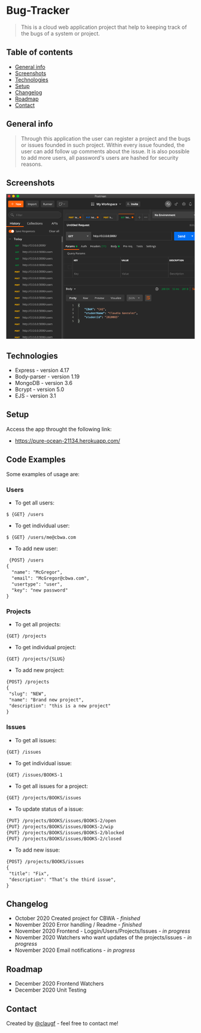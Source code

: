 # Bug-Tracker
> This is a cloud web application project that help to keeping track of the bugs of a system or project. 

## Table of contents
* [General info](#general-info)
* [Screenshots](#screenshots)
* [Technologies](#technologies)
* [Setup](#setup)
* [Changelog](#changelog)
* [Roadmap](#roadmap)
* [Contact](#contact)

## General info
> Through this application the user can register a project and the bugs or issues founded in such project. Within every issue founded, the user can add follow up comments about the issue. It is also possible to add more users, all password's users are hashed for security reasons. 

## Screenshots
![Example screenshot](./img/screenshot.png)

## Technologies
* Express - version 4.17
* Body-parser - version 1.19
* MongoDB - version 3.6
* Bcrypt - version 5.0
* EJS - version 3.1

## Setup
Access the app throught the following link:
* https://pure-ocean-21134.herokuapp.com/

## Code Examples
Some examples of usage are:
### Users
* To get all users:
```
$ {GET} /users
```
* To get individual user:
```
$ {GET} /users/me@cbwa.com
```
* To add new user:
```
 {POST} /users
{
  "name": "McGregor",
  "email": "McGregor@cbwa.com", 
  "usertype": "user",
  "key": "new password"
}
```
### Projects
* To get all projects:
```
{GET} /projects
```
* To get individual project:
```
{GET} /projects/{SLUG}
```
* To add new project:
```
{POST} /projects
{
 "slug": "NEW",
 "name": "Brand new project",
 "description": "this is a new project" 
}
```
### Issues
* To get all issues:
```
{GET} /issues
```
* To get individual issue:
```
{GET} /issues/BOOKS-1
```
* To get all issues for a project:
```
{GET} /projects/BOOKS/issues
```
* To update status of a issue:
```
{PUT} /projects/BOOKS/issues/BOOKS-2/open
{PUT} /projects/BOOKS/issues/BOOKS-2/wip 
{PUT} /projects/BOOKS/issues/BOOKS-2/blocked 
{PUT} /projects/BOOKS/issues/BOOKS-2/closed
```
* To add new issue:
```
{POST} /projects/BOOKS/issues
{
 "title": "Fix",
 "description": "That’s the third issue", 
}
```

## Changelog
* October 2020 Created project for CBWA - _finished_
* November 2020 Error handling / Readme - _finished_
* November 2020 Frontend - Loggin/Users/Projects/Issues - _in progress_
* November 2020 Watchers who want updates of the projects/issues - _in progress_
* November 2020 Email notifications - _in progress_

## Roadmap
* December 2020 Frontend Watchers
* December 2020 Unit Testing

## Contact
Created by [@claugf](mailto:claudiagf_7@hotmail.com) - feel free to contact me!
